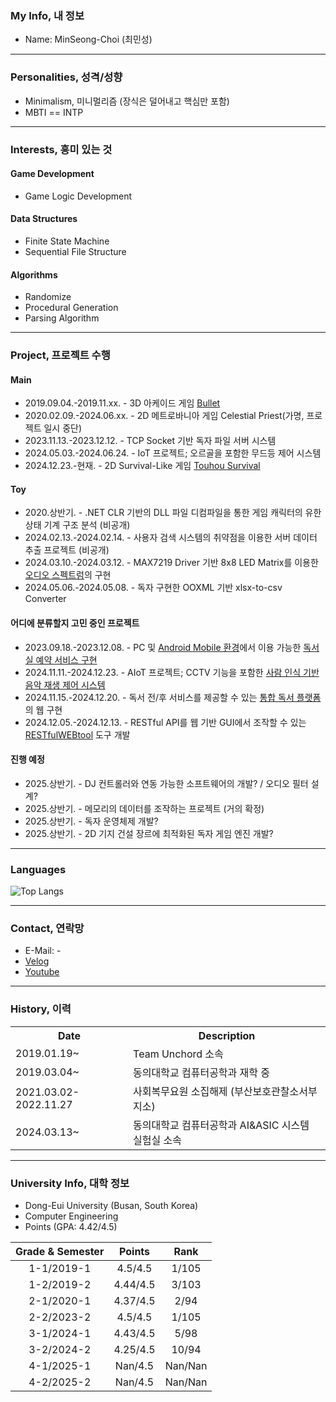 ### My Info, 내 정보
- Name: MinSeong-Choi (최민성)

---

### Personalities, 성격/성향
- Minimalism, 미니멀리즘 (장식은 덜어내고 핵심만 포함)
- MBTI == INTP

---

### Interests, 흥미 있는 것
#### Game Development
- Game Logic Development
#### Data Structures
- Finite State Machine
- Sequential File Structure
#### Algorithms
- Randomize
- Procedural Generation
- Parsing Algorithm

---

### Project, 프로젝트 수행

#### Main
- 2019.09.04.-2019.11.xx. - 3D 아케이드 게임 [Bullet](https://github.com/nlime3141592/the-bullet)
- 2020.02.09.-2024.06.xx. - 2D 메트로바니아 게임 Celestial Priest(가명, 프로젝트 일시 중단)
- 2023.11.13.-2023.12.12. - TCP Socket 기반 독자 파일 서버 시스템
- 2024.05.03.-2024.06.24. - IoT 프로젝트; 오르골을 포함한 무드등 제어 시스템
- 2024.12.23.-현재. - 2D Survival-Like 게임 [Touhou Survival](https://github.com/9kyo-hwang/TouhouSurvival)

#### Toy
- 2020.상반기. - .NET CLR 기반의 DLL 파일 디컴파일을 통한 게임 캐릭터의 유한 상태 기계 구조 분석 (비공개)
- 2024.02.13.-2024.02.14. - 사용자 검색 시스템의 취약점을 이용한 서버 데이터 추출 프로젝트 (비공개)
- 2024.03.10.-2024.03.12. - MAX7219 Driver 기반 8x8 LED Matrix를 이용한 [오디오 스펙트럼](https://github.com/nlime3141592/SoundVisualizer)의 구현
- 2024.05.06.-2024.05.08. - 독자 구현한 OOXML 기반 xlsx-to-csv Converter

#### 어디에 분류할지 고민 중인 프로젝트
- 2023.09.18.-2023.12.08. - PC 및 [Android Mobile 환경](https://github.com/nlime3141592/StudyCafeAndroid01)에서 이용 가능한 [독서실 예약 서비스 구현](https://github.com/nlime3141592/StudyCafe00)
- 2024.11.11.-2024.12.23. - AIoT 프로젝트; CCTV 기능을 포함한 [사람 인식 기반 음악 재생 제어 시스템](https://github.com/nlime3141592/SmartMusicPlayerRPI)
- 2024.11.15.-2024.12.20. - 독서 전/후 서비스를 제공할 수 있는 [통합 독서 플랫폼](https://github.com/nlime3141592/ReadingService)의 웹 구현
- 2024.12.05.-2024.12.13. - RESTful API를 웹 기반 GUI에서 조작할 수 있는 [RESTfulWEBtool](https://github.com/nlime3141592/RESTfulWEBtool) 도구 개발

#### 진행 예정
- 2025.상반기. - DJ 컨트롤러와 연동 가능한 소프트웨어의 개발? / 오디오 필터 설계?
- 2025.상반기. - 메모리의 데이터를 조작하는 프로젝트 (거의 확정)
- 2025.상반기. - 독자 운영체제 개발?
- 2025.상반기. - 2D 기지 건설 장르에 최적화된 독자 게임 엔진 개발?

---

### Languages
![Top Langs](https://github-readme-stats.vercel.app/api/top-langs/?username=nlime3141592&langs_count=10&layout=compact)

---

### Contact, 연락망

- E-Mail: -
- [Velog](https://velog.io/@cheonghaming/posts)
- [Youtube](https://www.youtube.com/@%EC%B2%AD%ED%95%98%EB%B0%8D)

---

### History, 이력
<table>
  <tr>
    <th style="text-align: center">Date</th>
    <th style="text-align: center">Description</th>
  </tr>
  <tr>
    <td>2019.01.19~</td>
    <td>Team Unchord 소속</td>
  <tr>
    <td>2019.03.04~</td>
    <td>동의대학교 컴퓨터공학과 재학 중</td>
  </tr>
  <tr>
    <td>2021.03.02-2022.11.27</td>
    <td>사회복무요원 소집해제 (부산보호관찰소서부지소)</td>
  </tr>
  <tr>
    <td>2024.03.13~</td>
    <td>동의대학교 컴퓨터공학과 AI&ASIC 시스템 실험실 소속</td>
  </tr>
</table>

---

### University Info, 대학 정보
- Dong-Eui University (Busan, South Korea)
- Computer Engineering
- Points (GPA: 4.42/4.5)

|Grade & Semester|Points|Rank|
|:--------------:|:----:|:--:|
|1-1/2019-1|4.5/4.5|1/105|
|1-2/2019-2|4.44/4.5|3/103|
|2-1/2020-1|4.37/4.5|2/94|
|2-2/2023-2|4.5/4.5|1/105|
|3-1/2024-1|4.43/4.5|5/98|
|3-2/2024-2|4.25/4.5|10/94|
|4-1/2025-1|Nan/4.5|Nan/Nan|
|4-2/2025-2|Nan/4.5|Nan/Nan|
